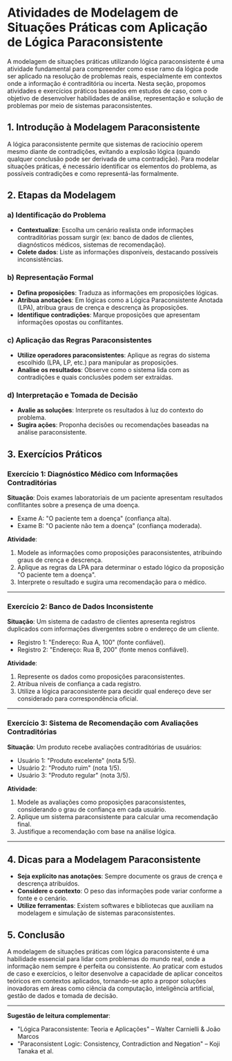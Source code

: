 
# Atividades de Modelagem de Situações Práticas com Aplicação de Lógica Paraconsistente

A modelagem de situações práticas utilizando lógica paraconsistente é uma atividade fundamental para compreender como esse ramo da lógica pode ser aplicado na resolução de problemas reais, especialmente em contextos onde a informação é contraditória ou incerta. Nesta seção, propomos atividades e exercícios práticos baseados em estudos de caso, com o objetivo de desenvolver habilidades de análise, representação e solução de problemas por meio de sistemas paraconsistentes.

## 1. Introdução à Modelagem Paraconsistente

A lógica paraconsistente permite que sistemas de raciocínio operem mesmo diante de contradições, evitando a explosão lógica (quando qualquer conclusão pode ser derivada de uma contradição). Para modelar situações práticas, é necessário identificar os elementos do problema, as possíveis contradições e como representá-las formalmente.

## 2. Etapas da Modelagem

### a) Identificação do Problema

- **Contextualize**: Escolha um cenário realista onde informações contraditórias possam surgir (ex: banco de dados de clientes, diagnósticos médicos, sistemas de recomendação).
- **Colete dados**: Liste as informações disponíveis, destacando possíveis inconsistências.

### b) Representação Formal

- **Defina proposições**: Traduza as informações em proposições lógicas.
- **Atribua anotações**: Em lógicas como a Lógica Paraconsistente Anotada (LPA), atribua graus de crença e descrença às proposições.
- **Identifique contradições**: Marque proposições que apresentam informações opostas ou conflitantes.

### c) Aplicação das Regras Paraconsistentes

- **Utilize operadores paraconsistentes**: Aplique as regras do sistema escolhido (LPA, LP, etc.) para manipular as proposições.
- **Analise os resultados**: Observe como o sistema lida com as contradições e quais conclusões podem ser extraídas.

### d) Interpretação e Tomada de Decisão

- **Avalie as soluções**: Interprete os resultados à luz do contexto do problema.
- **Sugira ações**: Proponha decisões ou recomendações baseadas na análise paraconsistente.

## 3. Exercícios Práticos

### Exercício 1: Diagnóstico Médico com Informações Contraditórias

**Situação**: Dois exames laboratoriais de um paciente apresentam resultados conflitantes sobre a presença de uma doença.

- Exame A: "O paciente tem a doença" (confiança alta).
- Exame B: "O paciente não tem a doença" (confiança moderada).

**Atividade**:
1. Modele as informações como proposições paraconsistentes, atribuindo graus de crença e descrença.
2. Aplique as regras da LPA para determinar o estado lógico da proposição "O paciente tem a doença".
3. Interprete o resultado e sugira uma recomendação para o médico.

---

### Exercício 2: Banco de Dados Inconsistente

**Situação**: Um sistema de cadastro de clientes apresenta registros duplicados com informações divergentes sobre o endereço de um cliente.

- Registro 1: "Endereço: Rua A, 100" (fonte confiável).
- Registro 2: "Endereço: Rua B, 200" (fonte menos confiável).

**Atividade**:
1. Represente os dados como proposições paraconsistentes.
2. Atribua níveis de confiança a cada registro.
3. Utilize a lógica paraconsistente para decidir qual endereço deve ser considerado para correspondência oficial.

---

### Exercício 3: Sistema de Recomendação com Avaliações Contraditórias

**Situação**: Um produto recebe avaliações contraditórias de usuários:

- Usuário 1: "Produto excelente" (nota 5/5).
- Usuário 2: "Produto ruim" (nota 1/5).
- Usuário 3: "Produto regular" (nota 3/5).

**Atividade**:
1. Modele as avaliações como proposições paraconsistentes, considerando o grau de confiança em cada usuário.
2. Aplique um sistema paraconsistente para calcular uma recomendação final.
3. Justifique a recomendação com base na análise lógica.

---

## 4. Dicas para a Modelagem Paraconsistente

- **Seja explícito nas anotações**: Sempre documente os graus de crença e descrença atribuídos.
- **Considere o contexto**: O peso das informações pode variar conforme a fonte e o cenário.
- **Utilize ferramentas**: Existem softwares e bibliotecas que auxiliam na modelagem e simulação de sistemas paraconsistentes.

## 5. Conclusão

A modelagem de situações práticas com lógica paraconsistente é uma habilidade essencial para lidar com problemas do mundo real, onde a informação nem sempre é perfeita ou consistente. Ao praticar com estudos de caso e exercícios, o leitor desenvolve a capacidade de aplicar conceitos teóricos em contextos aplicados, tornando-se apto a propor soluções inovadoras em áreas como ciência da computação, inteligência artificial, gestão de dados e tomada de decisão.

---

**Sugestão de leitura complementar**:  
- "Lógica Paraconsistente: Teoria e Aplicações" – Walter Carnielli & João Marcos  
- "Paraconsistent Logic: Consistency, Contradiction and Negation" – Koji Tanaka et al.

```

